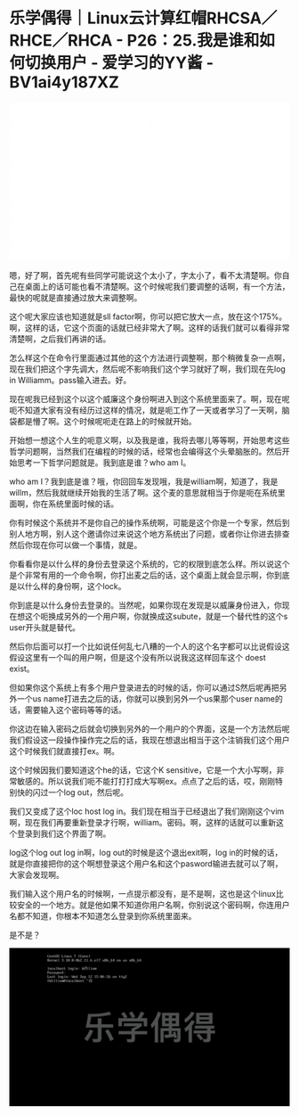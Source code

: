 # 乐学偶得｜Linux云计算红帽RHCSA／RHCE／RHCA - P26：25.我是谁和如何切换用户 - 爱学习的YY酱 - BV1ai4y187XZ

![](img/6d5fde9a3898e859a0218e8d84e8f6b7_0.png)

嗯，好了啊，首先呢有些同学可能说这个太小了，字太小了，看不太清楚啊。你自己在桌面上的话可能也看不清楚啊。这个时候呢我们要调整的话啊，有一个方法，最快的呢就是直接通过放大来调整啊。

这个呢大家应该也知道就是sll factor啊，你可以把它放大一点，放在这个175%。啊，这样的话，它这个页面的话就已经非常大了啊。这样的话我们就可以看得非常清楚啊，之后我们再讲的话。

怎么样这个在命令行里面通过其他的这个方法进行调整啊，那个稍微复杂一点啊，现在我们把这个字先调大，然后呢不影响我们这个学习就好了啊，我们现在先log in Williamm。pass输入进去。好。

现在呢我已经到这个以这个威廉这个身份啊进入到这个系统里面来了。啊，现在呢呃不知道大家有没有经历过这样的情况，就是呃工作了一天或者学习了一天啊，脑袋都是懵了啊。这个时候呢呃走在路上的时候就开始。

开始想一想这个人生的呃意义啊，以及我是谁，我将去哪儿等等啊，开始思考这些哲学问题啊，当然我们在编程的时候的话，经常也会编得这个头晕脑胀的。然后开始思考一下哲学问题就是。我到底是谁？who am I。

who am I？我到底是谁？哦，你回回车发现哦，我是william啊，知道了，我是willm，然后我就继续开始我的生活了啊。这个麦的意思就相当于你是呃在系统里面啊，你在系统里面时候的话。

你有时候这个系统并不是你自己的操作系统啊，可能是这个你是一个专家，然后到别人地方啊，别人这个邀请你过来说这个地方系统出了问题，或者你让你进去排查然后你现在你可以做一个事情，就是。

你看看你是以什么样的身份去登录这个系统的，它的权限到底怎么样。所以说这个是个非常有用的一个命令啊，你打出麦之后的话，这个桌面上就会显示啊，你到底是以什么样的身份啊，这个lock。

你到底是以什么身份去登录的。当然呢，如果你现在发现是以威廉身份进入，你现在想这个呃换成另外的一个用户啊，你就换成这subute，就是一个替代性的这个s user开头就是替代。

然后你后面可以打一个比如说任何乱七八糟的一个人的这个名字都可以比说假设这假设这里有一个叫的用户啊，但是这个没有所以说我这这样回车这个 doest exist。

但如果你这个系统上有多个用户登录进去的时候的话，你可以通过S然后呢再把另外一个us name打进去之后的话，你就可以换到另外一个us果那个user name的话，需要输入这个密码等等的话。

你这边在输入密码之后就会切换到另外的一个用户的个界面，这是一个方法然后呢我们假设这一段操作操作完之后的话，我现在想退出相当于这个注销我们这个用户这个时候我们就直接打ex。啊。

这个时候因我们要知道这个he的话，它这个K sensitive，它是一个大小写啊，非常敏感的。所以说我们呃不能打打打成大写啊ex。点点了之后的话，哎，刚刚特别快的闪过一个log out，然后呢。

我们又变成了这个loc host log in。我们现在相当于已经退出了我们刚刚这个vim啊，现在我们再要重新登录才行啊，william。密码。啊，这样的话就可以重新这个登录到我们这个界面了啊。

log这个log out log in啊，log out的时候是这个退出exit啊，log in的时候的话，就是你直接把你的这个啊想登录这个用户名和这个pasword输进去就可以了啊，大家会发现啊。

我们输入这个用户名的时候啊，一点提示都没有，是不是啊，这也是这个linux比较安全的一个地方。就是他如果不知道你用户名啊，你别说这个密码啊，你连用户名都不知道，你根本不知道怎么登录到你系统里面来。

是不是？

![](img/6d5fde9a3898e859a0218e8d84e8f6b7_2.png)
